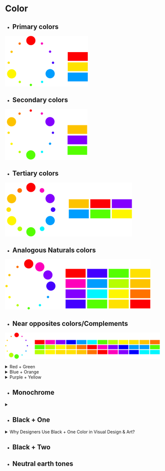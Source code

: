 # Color

- ## Primary colors

![Color](./imags/color-5.jpg "Color")

- ## Secondary colors

![Color](./imags/color-4.jpg "Color")

- ## Tertiary colors

![Color](./imags/color-3.jpg "Color")

- ## Analogous Naturals colors

![Color](./imags/color-6.jpg "Color")

- ## Near opposites colors/Complements

![Color](./imags/color-7.jpg "Color")

<details>
<summary>Red + Green</summary>

Red and green are powerful, contrasting colors that are frequently used in design and art for their **emotional, symbolic, and visual effects**. Here's why they are chosen together:

### 1. **Complementary Colors**
- On the color wheel, red and green sit **opposite** each other.
- This creates **high contrast** and **visual vibrancy** when used together.
- Used for **emphasis**, **highlighting**, or dynamic tension in compositions.

### ❤️💚 2. **Emotional Duality**
- **Red**: Passion, love, energy, danger, power
- **Green**: Nature, calm, growth, balance, freshness

→ Together, they **balance emotional intensity** with natural calmness.

### 3. **Cultural Associations**
- **Red and green** often appear in **cultural motifs** (e.g., holidays like Christmas, traditional clothing, flags).
- They are **symbolically rich** and can evoke familiarity or celebration.

### 4. **Color Psychology in UI/UX**
- **Red** is used to **warn, alert, or draw attention** (errors, urgency).
- **Green** is used for **success, safety, or affirmation** (checkmarks, success messages).
- In interfaces, they support **clear communication** through color cues.

### 5. **Experimental/Artistic Value**
- Artists and designers use red-green contrasts for **optical effects**, especially in:
  - **Op art**
  - **Abstract expressionism**
  - **Data visualizations**

They create **vibration, tension, and visual interest** in flat or minimal compositions.

## 6. **Accessibility Considerations**
- Be cautious: **Red-green color blindness** is the most common type.
- Use shapes, patterns, or text labels when red-green are critical for functionality.

### Summary: When to Use Red + Green
| Use Case                    | Why It Works                          |
|-----------------------------|---------------------------------------|
| Visual tension/complement  | Strong contrast for impact            |
| Symbolism                  | Red = emotion, Green = nature/balance |
| Alerts + Confirmation (UI) | Red = error, Green = success          |
| Holiday/festival design    | Recognizable cultural pairing         |
| Artistic abstraction       | Vibrant optical or emotional effects  | 

![Color](./imags/color-1.jpg "Color")
</details>

<details>
<summary>Blue + Orange</summary>

Color selection is one of the most powerful tools in design and visual communication. The combinations of **Blue + Orange** and **Blue + Yellow** are popular choices for both artistic expression and branding because they create **high-impact visual harmony** and psychological contrast.

### 🔵🟠 Blue + Orange: Complementary Energy

#### Psychological Impact:
- **Blue** = calm, trust, professionalism
- **Orange** = energy, enthusiasm, creativity
- Together they create **tension + harmony** (opposites attract)

#### Visual Reason:
- They are **complementary colors** on the color wheel
- High **color contrast** increases visibility and draws attention
- Often used for **call-to-action buttons**, **tech interfaces**, and **sports branding**

#### Artistic Use:
- Adds vibrancy and visual dynamism
- Used in abstract painting to express emotional duality (cool vs warm)

### 🔵🟡 Blue + Yellow: Bright Clarity & Optimism

#### Psychological Impact:
- **Yellow** = optimism, warmth, innovation
- **Blue** = stability, intellect, trust
- Together they symbolize **balance between logic and joy**

#### Visual Reason:
- Blue and yellow are **primary colors**, ensuring strong contrast
- Often associated with **youthfulness, learning, and clarity**
- Common in **education**, **healthcare**, and **user interface design**

#### Artistic Use:
- Evokes sky and sunlight — nature-inspired color psychology
- Used in modern art movements like Bauhaus, De Stijl, and Minimalism


### Summary: Why These Combos Work

| Combo          | Use Case                            | Emotional Tone              |
|----------------|-------------------------------------|-----------------------------|
| **Blue + Orange** | Tech, energy brands, calls to action | Balanced tension, creativity |
| **Blue + Yellow** | Education, youth, clarity, trust      | Friendly clarity, logic + optimism |

### Design Tip:
> Use **blue as a stabilizer**, and **orange or yellow as the emotional amplifier**.

They can be applied in logos, UI accents, backgrounds, or moodboards to enhance meaning and resonance.

![Color](./imags/color-2.jpg "Color")
</details>


<details>
<summary>Purple + Yellow</summary>

Purple and yellow are complementary colors, sitting opposite each other on the color wheel. When used together, they create **dynamic contrast**, **emotional depth**, and a **visually captivating aesthetic**. Here's why they're effective:

### Color Psychology

#### 🟣 Purple
- Symbolizes **creativity**, **mystery**, **luxury**, and **spirituality**
- Evokes introspection and emotional richness
- Historically associated with royalty and imagination

#### 🟡 Yellow
- Symbolizes **energy**, **optimism**, **clarity**, and **happiness**
- Catches attention easily and brings warmth to compositions
- Represents intellectual curiosity and forward movement

### Design Benefits

| Attribute                | Purple                     | Yellow                       | Together                       |
|-------------------------|----------------------------|------------------------------|--------------------------------|
| **Mood**                | Deep, mysterious, emotional| Bright, cheerful, confident | Balance of mind & heart        |
| **Contrast**            | Dark cool tone             | Light warm tone              | Maximum visual contrast        |
| **Focus**               | Background/supportive       | Highlight/CTA                | Directs user attention         |
| **Application**         | Depth, richness             | Accents, alerts, buttons     | Hero sections, art statements  |

### Artistic Uses
- **Purple** creates atmospheric space or emotional shadows
- **Yellow** adds spark, joy, or disrupts a moody palette with clarity
- Artists like **van Gogh** used yellow to convey mania/life, while purple added calmness and contrast

### Use in Branding or UI/UX
- Tech and AI brands use purple for futuristic, thoughtful vibes
- Yellow adds approachability or friendliness to the interface
- Together: ideal for artistic, generative, or emotion-driven products

### Summary
> Purple + Yellow is a **power combo**:
> - Expressive yet clear
> - Rich yet accessible
> - Balanced between head and heart

Use this pairing when you want your work to **stand out**, **feel alive**, and **evoke both emotion and clarity**.

![Color](./imags/color-8.jpg "Color")
</details>


- ## Monochrome

<details>
  <summary>	 </summary>
  
![Color](./imags/color-12.jpg "Color")
![Color](./imags/color-13.jpg "Color")
![Color](./imags/color-14.jpg "Color")
</details>


- ## Black + One

<details>
  <summary>Why Designers Use Black + One Color in Visual Design & Art?</summary>

**A minimal color palette** of black + one color is a timeless and intentional choice in graphic design and art. Here’s why this aesthetic remains powerful and widely used:

### 1. Clarity and Focus

- Reduces visual noise
- Highlights important elements (calls to action, logos, focal points)
- The single accent color acts as a **visual guide** across a composition


### 2. Emotional and Conceptual Impact

- Black is **neutral, elegant, and strong** — a visual anchor
- A single color carries **emotional weight** (e.g. red = passion, blue = calm, yellow = energy)
- Combining both creates strong **conceptual meaning** with minimal tools


### 3. Modern and Timeless Aesthetic

- Used in Swiss, Dutch, and Modernist design for its **clarity and objectivity**
- Often feels **sophisticated and confident**
- Associated with **editorial design, tech branding, minimalist posters**


### 4. Visual Hierarchy and Composition

- Black creates contrast and structure
- The accent color provides emphasis or rhythm
- Helps define hierarchy without overusing gradients or color noise


### 5. Versatility in Mediums

- Works across print, digital, motion, and branding
- Easy to translate to black-and-white media (e.g., print, screens, prototyping)
- Accessible and scalable in design systems


### Examples of This Approach

| Color Used | Emotional Association | Common Use |
|------------|------------------------|------------|
| Black + Red | Urgency, strength     | Tech, fashion, activism |
| Black + Blue | Trust, clarity       | Corporate, software |
| Black + Yellow | Energy, innovation | Posters, art, culture |
| Black + Neon | Futuristic, edgy     | Web3, AI, digital art |


### Summary

Using **black + one color** is a powerful constraint that leads to bold, clear, and emotional design.

> “With fewer tools, your voice becomes sharper.”

It's not just a visual choice — it's a **conceptual discipline**.

![Color](./imags/color-9.jpg "Color")
![Color](./imags/color-10.jpg "Color")
![Color](./imags/color-11.jpg "Color")
</details>


- ## Black + Two

- ## Neutral earth tones